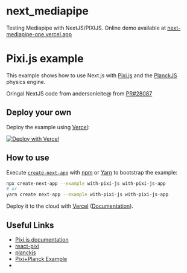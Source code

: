 # next_mediapipe
Testing Mediapipe with NextJS/PIXIJS. Online demo available at [next-mediapipe-one.vercel.app](https://next-mediapipe-one.vercel.app/)

# Pixi.js example

 This example shows how to use Next.js with [Pixi.js](https://www.pixijs.com/) and the [PlanckJS](https://piqnt.com/planck.js) physics engine.

 Oringal NextJS code from andersonleite@ from [PR#28087](https://github.com/vercel/next.js/pull/28087)

 ## Deploy your own

 Deploy the example using [Vercel](https://vercel.com?utm_source=github&utm_medium=readme&utm_campaign=next-example):

 [![Deploy with Vercel](https://vercel.com/button)](https://vercel.com/new/git/external?repository-url=https://github.com/vercel/next.js/tree/canary/examples/with-pixi-js&project-name=with-with-pixi-js&repository-name=with-pixi-js)

 ## How to use

 Execute [`create-next-app`](https://github.com/vercel/next.js/tree/canary/packages/create-next-app) with [npm](https://docs.npmjs.com/cli/init) or [Yarn](https://yarnpkg.com/lang/en/docs/cli/create/) to bootstrap the example:

 ```bash
 npx create-next-app --example with-pixi-js with-pixi-js-app
 # or
 yarn create next-app --example with-pixi-js with-pixi-js-app
 ```

 Deploy it to the cloud with [Vercel](https://vercel.com/new?utm_source=github&utm_medium=readme&utm_campaign=next-example) ([Documentation](https://nextjs.org/docs/deployment)).

## Useful Links

 - [Pixi.js documentation](https://pixijs.download/release/docs/index.html)
 - [react-pixi](https://github.com/inlet/react-pixi)
 - [planckjs](https://piqnt.com/planck.js)
 - [Pixi+Planck Example](https://github.com/kalanadis/helloPlankByPixi/blob/master/js/main.js)
 - 
